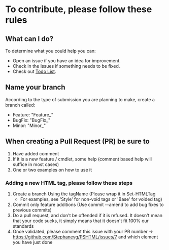 # To contribute, please follow these rules

## What can I do?

To determine what you could help you can:

- Open an issue if you have an idea for improvement.
- Check in the Issues if something needs to be fixed.
- Check out [Todo List](docs/ToDo.md).

## Name your branch

According to the type of submission you are planning to make, create a branch called:

- Feature: "Feature_<Description>"
- BugFix: "BugFix_<Description>"
- Minor: "Minor_<Description>"

## When creating a Pull Request (PR) be sure to

1. Have added comment
2. If it is a new feature / cmdlet, some help (comment based help will suffice in most cases)
3. One or two examples on how to use it

### Adding a new HTML tag, please follow these steps

1. Create a branch Using the tagName (Please wrap it in Set-HTMLTag
    - For examples, see 'Style' for non-void tags or 'Base' for voided tag)
2. Commit only feature additions (Use commit --amend to add bug fixes to previous commits)
3. Do a pull request, and don't be offended if it is refused. It doesn't mean that your code sucks, it simply means that it doesn't fit 100% our standards
4. Once validated, please comment this issue with your PR number -> <https://github.com/Stephanevg/PSHTML/issues/7> and which element you have just done

